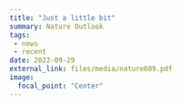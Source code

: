 ```yaml
---
title: "Just a little bit"
summary: Nature Outlook
tags:
 - news
 - recent
date: 2022-09-29
external_link: files/media/nature609.pdf
image:
  focal_point: "Center"
---
```

